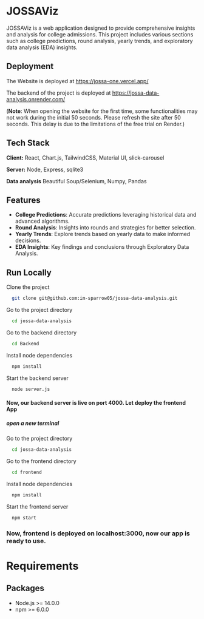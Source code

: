 # JOSSAViz

JOSSAViz is a web application designed to provide comprehensive insights and analysis for college admissions. This project includes various sections such as college predictions, round analysis, yearly trends, and exploratory data analysis (EDA) insights.

## Deployment 
  The Website is deployed at https://jossa-one.vercel.app/

  The backend of the project is deployed at https://jossa-data-analysis.onrender.com/
  
  (**Note**: When opening the website for the first time, some functionalities may not work during the initial 50 seconds. Please refresh the site after 50 seconds. This delay is due to the limitations of the free trial on Render.)
  
## Tech Stack

**Client:** React, Chart.js, TailwindCSS, Material UI, slick-carousel

**Server:** Node, Express, sqlite3

**Data analysis** Beautiful Soup/Selenium, Numpy, Pandas
## Features

- **College Predictions**: Accurate predictions leveraging historical data and advanced algorithms.
- **Round Analysis**: Insights into rounds and strategies for better selection.
- **Yearly Trends**: Explore trends based on yearly data to make informed decisions.
- **EDA Insights**: Key findings and conclusions through Exploratory Data Analysis.

## Run Locally

Clone the project

```bash
  git clone git@github.com:im-sparrow05/jossa-data-analysis.git
```

Go to the project directory

```bash
  cd jossa-data-analysis
```

Go to the backend directory

```bash
  cd Backend
```

Install node dependencies

```bash
  npm install
```

Start the backend server

```bash
  node server.js
```

#### Now, our backend server is live on port 4000. Let deploy the frontend App

##### open a new terminal

Go to the project directory

```bash
  cd jossa-data-analysis
```

Go to the frontend directory

```bash
  cd frontend
```

Install node dependencies

```bash
  npm install
```

Start the frontend server

```bash
  npm start
```

### Now, frontend is deployed on localhost:3000, now our app is ready to use.









# Requirements

## Packages

- Node.js >= 14.0.0
- npm >= 6.0.0
